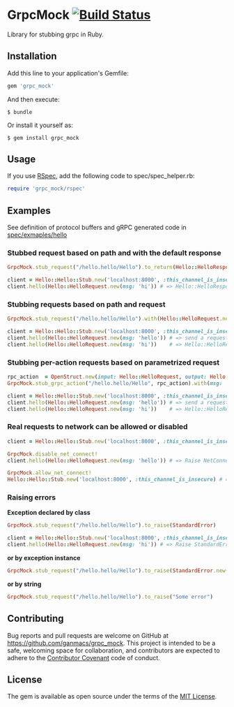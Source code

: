 # GrpcMock [![Build Status](https://travis-ci.org/ganmacs/grpc_mock.svg?branch=master)](https://travis-ci.org/ganmacs/grpc_mock)

Library for stubbing grpc in Ruby.

## Installation

Add this line to your application's Gemfile:

```ruby
gem 'grpc_mock'
```

And then execute:

    $ bundle

Or install it yourself as:

    $ gem install grpc_mock

## Usage

If you use [RSpec](https://github.com/rspec/rspec), add the following code to spec/spec_helper.rb:

```ruby
require 'grpc_mock/rspec'
```

## Examples

See definition of protocol buffers and gRPC generated code in [spec/exmaples/hello](https://github.com/ganmacs/grpc_mock/tree/master/spec/examples/hello)

### Stubbed request based on path and with the default response

```ruby
GrpcMock.stub_request("/hello.hello/Hello").to_return(Hello::HelloResponse.new(msg: 'test'))

client = Hello::Hello::Stub.new('localhost:8000', :this_channel_is_insecure)
client.hello(Hello::HelloRequest.new(msg: 'hi')) # => Hello::HelloResponse.new(msg: 'test')
```

### Stubbing requests based on path and request

```ruby
GrpcMock.stub_request("/hello.hello/Hello").with(Hello::HelloRequest.new(msg: 'hi')).to_return(Hello::HelloResponse.new(msg: 'test'))

client = Hello::Hello::Stub.new('localhost:8000', :this_channel_is_insecure)
client.hello(Hello::HelloRequest.new(msg: 'hello')) # => send a request to server
client.hello(Hello::HelloRequest.new(msg: 'hi'))    # => Hello::HelloResponse.new(msg: 'test') (without any requests to server)
```

### Stubbing per-action requests based on parametrized request

```ruby
rpc_action  = OpenStruct.new(input: Hello::HelloRequest, output: Hello::HelloResponse)
GrpcMock.stub_grpc_action("/hello.hello/Hello", rpc_action).with(msg: 'hi').to_return(msg: 'test')

client = Hello::Hello::Stub.new('localhost:8000', :this_channel_is_insecure)
client.hello(Hello::HelloRequest.new(msg: 'hello')) # => send a request to server
client.hello(Hello::HelloRequest.new(msg: 'hi'))    # => Hello::HelloResponse.new(msg: 'test') (without any requests to server)
```

### Real requests to network can be allowed or disabled

```ruby
client = Hello::Hello::Stub.new('localhost:8000', :this_channel_is_insecure)

GrpcMock.disable_net_connect!
client.hello(Hello::HelloRequest.new(msg: 'hello')) # => Raise NetConnectNotAllowedError error

GrpcMock.allow_net_connect!
Hello::Hello::Stub.new('localhost:8000', :this_channel_is_insecure) # => send a request to server
```

### Raising errors

**Exception declared by class**

```ruby
GrpcMock.stub_request("/hello.hello/Hello").to_raise(StandardError)

client = Hello::Hello::Stub.new('localhost:8000', :this_channel_is_insecure)
client.hello(Hello::HelloRequest.new(msg: 'hi')) # => Raise StandardError
```

**or by exception instance**

```ruby
GrpcMock.stub_request("/hello.hello/Hello").to_raise(StandardError.new("Some error"))
```

**or by string**

```ruby
GrpcMock.stub_request("/hello.hello/Hello").to_raise("Some error")
```

## Contributing

Bug reports and pull requests are welcome on GitHub at https://github.com/ganmacs/grpc_mock. This project is intended to be a safe, welcoming space for collaboration, and contributors are expected to adhere to the [Contributor Covenant](http://contributor-covenant.org) code of conduct.

## License

The gem is available as open source under the terms of the [MIT License](https://opensource.org/licenses/MIT).
